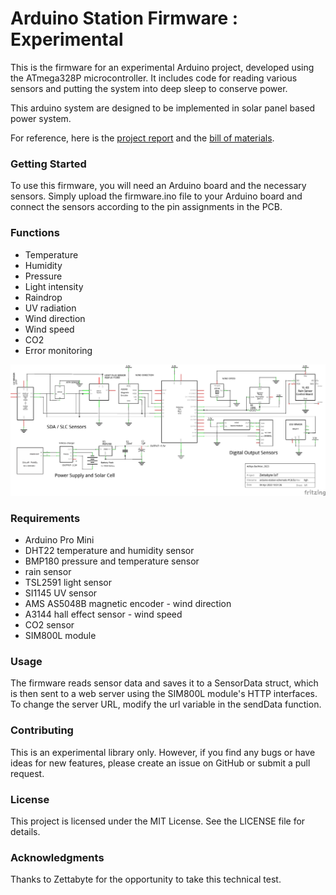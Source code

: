 

# Arduino Station Firmware : Experimental #

This is the firmware for an experimental Arduino project, developed using the ATmega328P microcontroller. It includes code for reading various sensors and putting the system into deep sleep to conserve power.

This arduino system are designed to be implemented in solar panel based power system. 

For reference, here is the [project report](https://docs.google.com/presentation/d/1tROaXa0MtRhQxonVZXlXTMQFhTLcwuryqy-Utew41ss/edit?usp=sharing)  and the [bill of materials](https://docs.google.com/spreadsheets/d/1Wg0oTnzC-42zgrJtUEOQMCml9h45T37ViTcRstmF_0g/edit?usp=sharing).

### Getting Started
To use this firmware, you will need an Arduino board and the necessary sensors. Simply upload the firmware.ino file to your Arduino board and connect the sensors according to the pin assignments in the PCB.

### Functions
-   Temperature
-   Humidity
-   Pressure 
-   Light intensity 
-   Raindrop
-   UV radiation 
-   Wind direction 
-   Wind speed 
-   CO2 
-   Error monitoring

![Arduino and sensors schematic](https://github.com/cloned-doy/arduino-station/blob/master/pictures/schematic.png)

### Requirements
- Arduino Pro Mini
- DHT22 temperature and humidity sensor
- BMP180 pressure and temperature sensor
- rain sensor
- TSL2591 light sensor
- SI1145 UV sensor
- AMS AS5048B magnetic encoder - wind direction
- A3144 hall effect sensor - wind speed
- CO2 sensor
- SIM800L module

### Usage
The firmware reads sensor data and saves it to a SensorData struct, which is then sent to a web server using the SIM800L module's HTTP interfaces. To change the server URL, modify the url variable in the sendData function.

### Contributing
This is an experimental library only. However, if you find any bugs or have ideas for new features, please create an issue on GitHub or submit a pull request.

### License
This project is licensed under the MIT License. See the LICENSE file for details.

### Acknowledgments
Thanks to Zettabyte for the opportunity to take this technical test.